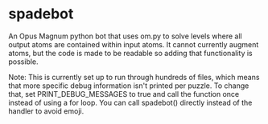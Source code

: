 # spadebot
An Opus Magnum python bot that uses om.py to solve levels where all output atoms are contained within input atoms. It cannot currently augment atoms, but the code is made to be readable so adding that functionality is possible.

Note: This is currently set up to run through hundreds of files, which means that  more specific debug information isn't printed per puzzle. To change that, set PRINT_DEBUG_MESSAGES to true and call the function once instead of using a for loop. You can call spadebot() directly instead of the handler to avoid emoji.
